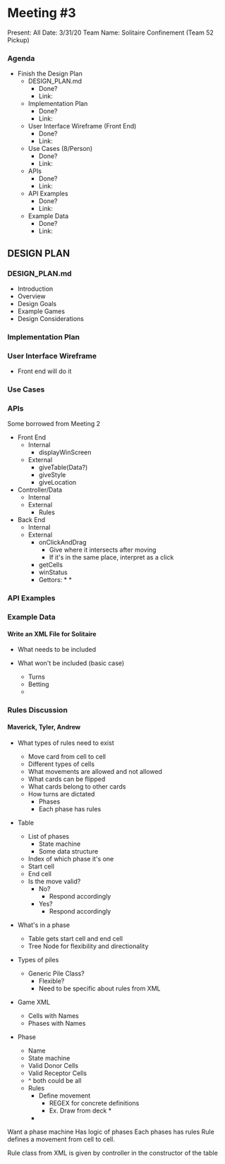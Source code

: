 # Meeting #3
Present: All
Date: 3/31/20
Team Name: Solitaire Confinement (Team 52 Pickup)

### Agenda
* Finish the Design Plan
    * DESIGN_PLAN.md
        * Done?
        * Link:
    * Implementation Plan
        * Done?
        * Link:
    * User Interface Wireframe (Front End)
        * Done?
        * Link:
    * Use Cases (8/Person)
        * Done?
        * Link:
    * APIs
        * Done?
        * Link:
    * API Examples
        * Done?
        * Link:
    * Example Data
        * Done?
        * Link:

## DESIGN PLAN
### DESIGN_PLAN.md

* Introduction
* Overview
* Design Goals
* Example Games
* Design Considerations

### Implementation Plan



### User Interface Wireframe

* Front end will do it 

### Use Cases



### APIs

Some borrowed from Meeting 2

* Front End
    * Internal
        * displayWinScreen
    * External
        * giveTable(Data?)
        * giveStyle
        * giveLocation
* Controller/Data
    * Internal
    * External
        * Rules
* Back End
    * Internal
    * External
        * onClickAndDrag
            * Give where it intersects after moving
            * If it's in the same place, interpret as a click
        * getCells
        * winStatus
        * Gettors:
            * 
            * 

### API Examples



### Example Data
#### Write an XML File for Solitaire

* What needs to be included

* What won't be included (basic case)
    * Turns
    * Betting
    * 

### Rules Discussion
#### Maverick, Tyler, Andrew
* What types of rules need to exist
    * Move card from cell to cell
    * Different types of cells
    * What movements are allowed and not allowed
    * What cards can be flipped
    * What cards belong to other cards
    * How turns are dictated
        * Phases
        * Each phase has rules

* Table
    * List of phases
        * State machine
        * Some data structure
    * Index of which phase it's one
    * Start cell
    * End cell
    * Is the move valid?
        * No?
            * Respond accordingly
        * Yes?
            * Respond accordingly

* What's in a phase
    * Table gets start cell and end cell
    * Tree Node for flexibility and directionality

* Types of piles
    * Generic Pile Class?
        * Flexible?
        * Need to be specific about rules from XML

* Game XML
    * Cells with Names
    * Phases with Names

* Phase
    * Name
    * State machine
    * Valid Donor Cells
    * Valid Receptor Cells
    * ^ both could be all
    * Rules
        * Define movement
            * REGEX for concrete definitions
            * Ex. Draw from deck
                * 
        * 

Want a phase machine
Has logic of phases
Each phases has rules
Rule defines a movement from cell to cell.

Rule class from XML is given by controller in the constructor of the table